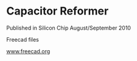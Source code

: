 # Capacitor Reformer

Published in Silicon Chip August/September 2010

Freecad files

www.freecad.org

